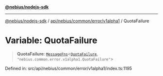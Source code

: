 [**@nebius/nodejs-sdk**](../../../../../../README.md)

---

[@nebius/nodejs-sdk](../../../../../../README.md) / [api/nebius/common/error/v1alpha1](../README.md) / QuotaFailure

# Variable: QuotaFailure

> **QuotaFailure**: [`MessageFns`](../../../../../../runtime/protos/core/interfaces/MessageFns.md)\<[`QuotaFailure`](../interfaces/QuotaFailure.md), `"nebius.common.error.v1alpha1.QuotaFailure"`\>

Defined in: src/api/nebius/common/error/v1alpha1/index.ts:1195
